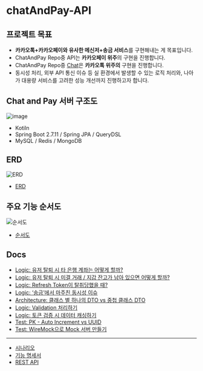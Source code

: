 # chatAndPay-API

## 프로젝트 목표

- **카카오톡+카카오페이와 유사한 메신저+송금 서비스**를 구현해내는 게 목표입니다.
- ChatAndPay Repo중 API는 **카카오페이 위주**의 구현을 진행합니다.
- ChatAndPay Repo중 [Chat](https://github.com/f-lab-edu/chatAndPay-WS)은 **카카오톡 위주의** 구현을 진행합니다.
- 동시성 처리, 외부 API 통신 이슈 등 실 환경에서 발생할 수 있는 로직 처리와, 나아가 대용량 서비스를 고려한 성능 개선까지 진행하고자 합니다.

## Chat and Pay 서버 구조도

![image](https://github.com/f-lab-edu/chatAndPay-API/assets/131243317/b6dc78ad-16ee-434e-b203-2b10908173b7)

- Kotiln
- Spring Boot 2.7.11 / Spring JPA / QueryDSL
- MySQL / Redis / MongoDB

## ERD

![ERD](https://github.com/f-lab-edu/chatAndPay-API/assets/131243317/3caf1122-1e06-4812-a06b-026147ed0a11)

- [ERD](https://b-log.notion.site/ERD-8dd4491e18d343e98b84c811bf72b268?pvs=21)

## 주요 기능 순서도

![순서도](https://github.com/f-lab-edu/chatAndPay-API/assets/131243317/fe35ae34-290a-4ced-84dd-2011eb797f9b)


- [순서도](https://drive.google.com/file/d/1Q22-uHQH_zKGrU6yRtzkptuMOEKJvRyo/view?usp=sharing)


## Docs

- [Logic: 유저 탈퇴 시 타 은행 계좌는 어떻게 할까?](https://b-log.notion.site/Logic-1aeb715a1f944560a3eb7ca81cfa8221?pvs=21)
- [Logic: 유저 탈퇴 시 미결 거래 / 지갑 잔고가 남아 있으면 어떻게 할까?](https://b-log.notion.site/Logic-f12384db4d384318aeb716f94d3e0d1c?pvs=21)
- [Logic: Refresh Token이 탈취당했을 때?](https://b-log.notion.site/Logic-Refresh-Token-611efd10837346c38b74c1e8505419f8?pvs=21)
- [Logic: ‘송금’에서 마주친 동시성 이슈](https://b-log.notion.site/Logic-e9639d803ab24e88a8746ba3a30cb004?pvs=21)
- [Architecture: 클래스 별 하나의 DTO vs 중첩 클래스 DTO](https://b-log.notion.site/Architecture-DTO-vs-DTO-b04d9e22dbff4fd3bee746e2dba48a73?pvs=21)
- [Logic: Validation 처리하기](https://b-log.notion.site/Logic-Validation-1ccff0f615954ccb914458153ac3d5c7?pvs=21)
- [Logic: 토큰 검증 시 데이터 캐싱하기](https://b-log.notion.site/Logic-f41f554b1d6a4cd488f65f29b92e3b21?pvs=21)
- [Test: PK - Auto Increment vs UUID](https://b-log.notion.site/Test-PK-Auto-Increment-vs-UUID-87a951b979ce4959940d8e4cb225f4b2?pvs=21)
- [Test: WireMock으로 Mock 서버 만들기](https://b-log.notion.site/Test-WireMock-Mock-0e4e56b4237a49faac9d40c159b306e3?pvs=21)

---

- [시나리오](https://github.com/f-lab-edu/chatAndPay-API/wiki/%5B시나리오%5D-01.회원:-채팅-회원-시나리오)
- [기능 명세서](https://github.com/f-lab-edu/chatAndPay-API/wiki/%5B기능-명세%5D)
- [REST API](https://github.com/f-lab-edu/chatAndPay-API/wiki/%5BREST-API%5D)
